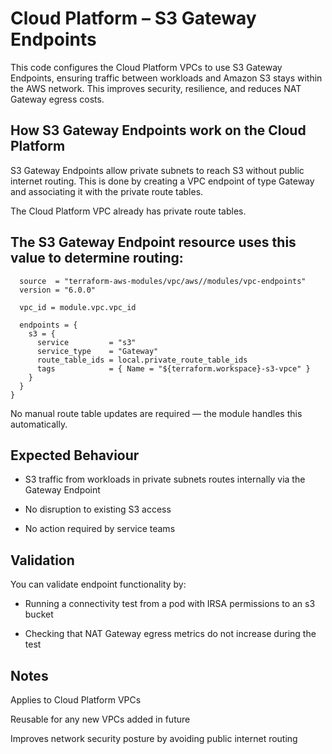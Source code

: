 # Cloud Platform – S3 Gateway Endpoints

This code configures the Cloud Platform VPCs to use S3 Gateway Endpoints, ensuring traffic between workloads and Amazon S3 stays within the AWS network. This improves security, resilience, and reduces NAT Gateway egress costs.

## How S3 Gateway Endpoints work on the Cloud Platform

S3 Gateway Endpoints allow private subnets to reach S3 without public internet routing.
This is done by creating a VPC endpoint of type Gateway and associating it with the private route tables.

The Cloud Platform VPC already has private route tables.

## The S3 Gateway Endpoint resource uses this value to determine routing:

```module "aws_vpc_endpoints" {
  source  = "terraform-aws-modules/vpc/aws//modules/vpc-endpoints"
  version = "6.0.0"

  vpc_id = module.vpc.vpc_id

  endpoints = {
    s3 = {
      service         = "s3"
      service_type    = "Gateway"
      route_table_ids = local.private_route_table_ids
      tags            = { Name = "${terraform.workspace}-s3-vpce" }
    }
  }
}
```
No manual route table updates are required — the module handles this automatically.

## Expected Behaviour

- S3 traffic from workloads in private subnets routes internally via the Gateway Endpoint

- No disruption to existing S3 access

- No action required by service teams

## Validation

You can validate endpoint functionality by:

- Running a connectivity test from a pod with IRSA permissions to an s3 bucket

- Checking that NAT Gateway egress metrics do not increase during the test

## Notes

Applies to Cloud Platform VPCs

Reusable for any new VPCs added in future

Improves network security posture by avoiding public internet routing
